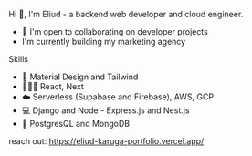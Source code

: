 Hi 👋, I'm Eliud - a backend web developer and cloud engineer.  

- 🤝 I'm open to collaborating on developer projects
- I'm currently building my marketing agency 



Skills
- 🎨 Material Design and Tailwind
- 👩🏽‍💻 React, Next
- ☁️ Serverless (Supabase and Firebase),  AWS, GCP
- 💻 Django and Node - Express.js and Nest.js      
- 🐘 PostgresQL and MongoDB

reach out: https://eliud-karuga-portfolio.vercel.app/

